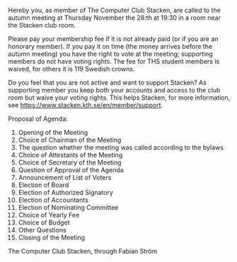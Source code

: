 <!-- 
.. title: Summons to the Stacken Autumn Meeting
.. slug: hostmote
.. date: 2019-10-31 20:20:00 CET
.. description: 
.. category: 2019
-->

Hereby you, as member of The Computer Club Stacken, are called to the autumn 
meeting at Thursday November the 28:th at 19:30 in a room near the Stacken club
room.

Please pay your membership fee if it is not already paid (or if you are an 
honorary member). If you pay it on time (the money arrives before the autumn 
meeting) you have the right to vote at the meeting; supporting members do not 
have voting rights. The fee for THS student members is waived, for others it is
119 Swedish crowns.

Do you feel that you are not active and want to support Stacken? As supporting 
member you keep both your accounts and access to the club room but waive your 
voting rights. This helps Stacken, for more information, see 
https://www.stacken.kth.se/en/member/support.

Proposal of Agenda:

1. Opening of the Meeting
2. Choice of Chairman of the Meeting
3. The question whether the meeting was called according to the bylaws
4. Choice of Attestants of the Meeting
5. Choice of Secretary of the Meeting
6. Question of Approval of the Agenda
7. Announcement of List of Voters
8. Election of Board
9. Election of Authorized Signatory
10. Election of Accountants
11. Election of Nominating Committee
12. Choice of Yearly Fee
13. Choice of Budget
14. Other Questions
15. Closing of the Meeting

The Computer Club Stacken, through Fabian Ström

